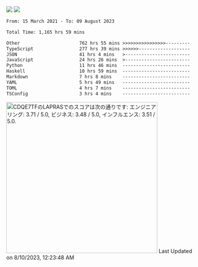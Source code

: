 <div>
  <img src="https://github-readme-stats.vercel.app/api?username=naporin0624&count_private=true&show_icons=true" />
  <img src="https://github-readme-stats.vercel.app/api/top-langs/?username=naporin0624&layout=compact&hide=css" />
  <!--START_SECTION:waka-->

```txt
From: 15 March 2021 - To: 09 August 2023

Total Time: 1,165 hrs 59 mins

Other                      762 hrs 55 mins >>>>>>>>>>>>>>>>---------   65.43 %
TypeScript                 277 hrs 39 mins >>>>>>-------------------   23.81 %
JSON                       41 hrs 4 mins   >------------------------   03.52 %
JavaScript                 24 hrs 26 mins  >------------------------   02.10 %
Python                     11 hrs 46 mins  -------------------------   01.01 %
Haskell                    10 hrs 59 mins  -------------------------   00.94 %
Markdown                   7 hrs 8 mins    -------------------------   00.61 %
YAML                       5 hrs 49 mins   -------------------------   00.50 %
TOML                       4 hrs 7 mins    -------------------------   00.35 %
TSConfig                   3 hrs 4 mins    -------------------------   00.26 %
```

<!--END_SECTION:waka-->
  
  <!--START_SECTION:lapras-card-->
<p ><a href="https://lapras.com/public/CDQE7TF" target="_blank" rel="noopener noreferrer"><img alt="CDQE7TFのLAPRASでのスコアは次の通りです: エンジニアリング: 3.71 / 5.0, ビジネス: 3.48 / 5.0, インフルエンス: 3.51 / 5.0." src="https://lapras-card-generator.vercel.app/api/svg?e=3.71&b=3.48&i=3.51&b1=%23232323&b2=%236d6d6d&i1=%23212121&i2=%23818181&l=ja" width="400" ></a>  
Last Updated on 8/10/2023, 12:23:48 AM</p>
<!--END_SECTION:lapras-card-->
</div>
